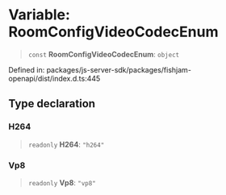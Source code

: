 # Variable: RoomConfigVideoCodecEnum

> `const` **RoomConfigVideoCodecEnum**: `object`

Defined in: packages/js-server-sdk/packages/fishjam-openapi/dist/index.d.ts:445

## Type declaration

### H264

> `readonly` **H264**: `"h264"`

### Vp8

> `readonly` **Vp8**: `"vp8"`
